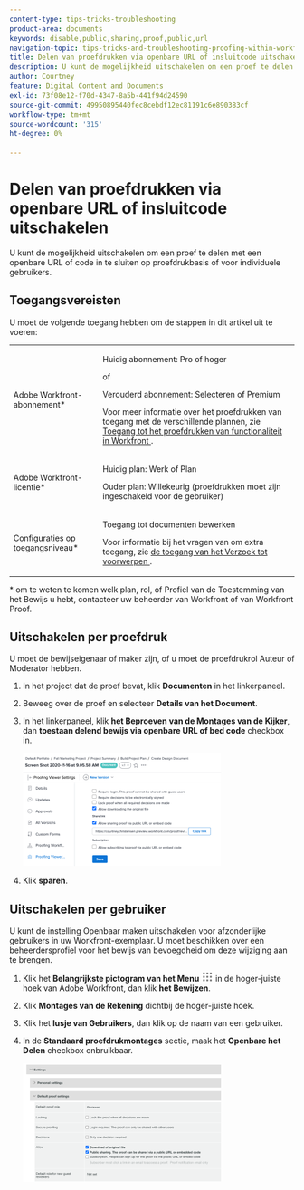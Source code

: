 ```yaml
---
content-type: tips-tricks-troubleshooting
product-area: documents
keywords: disable,public,sharing,proof,public,url
navigation-topic: tips-tricks-and-troubleshooting-proofing-within-workfront
title: Delen van proefdrukken via openbare URL of insluitcode uitschakelen
description: U kunt de mogelijkheid uitschakelen om een proef te delen met een openbare URL of code in te sluiten op proefdrukbasis of voor individuele gebruikers.
author: Courtney
feature: Digital Content and Documents
exl-id: 73f08e12-f70d-4347-8a5b-441f94d24590
source-git-commit: 49950895440fec8cebdf12ec81191c6e890383cf
workflow-type: tm+mt
source-wordcount: '315'
ht-degree: 0%

---
```


# Delen van proefdrukken via openbare URL of insluitcode uitschakelen

U kunt de mogelijkheid uitschakelen om een proef te delen met een openbare URL of code in te sluiten op proefdrukbasis of voor individuele gebruikers.

## Toegangsvereisten

U moet de volgende toegang hebben om de stappen in dit artikel uit te voeren:

<table style="table-layout:auto"> 
 <col> 
 <col> 
 <tbody> 
  <tr> 
   <td role="rowheader">Adobe Workfront-abonnement*</td> 
   <td> <p>Huidig abonnement: Pro of hoger</p> <p>of</p> <p>Verouderd abonnement: Selecteren of Premium</p> <p>Voor meer informatie over het proefdrukken van toegang met de verschillende plannen, zie <a href="/help/quicksilver/administration-and-setup/manage-workfront/configure-proofing/access-to-proofing-functionality.md" class="MCXref xref"> Toegang tot het proefdrukken van functionaliteit in Workfront </a>.</p> </td> 
  </tr> 
  <tr> 
   <td role="rowheader">Adobe Workfront-licentie*</td> 
   <td> <p>Huidig plan: Werk of Plan</p> <p>Ouder plan: Willekeurig (proefdrukken moet zijn ingeschakeld voor de gebruiker)</p> </td> 
  </tr> 
  <tr> 
   <td role="rowheader">Configuraties op toegangsniveau*</td> 
   <td> <p>Toegang tot documenten bewerken</p> <p>Voor informatie bij het vragen van om extra toegang, zie <a href="../../../workfront-basics/grant-and-request-access-to-objects/request-access.md" class="MCXref xref"> de toegang van het Verzoek tot voorwerpen </a>.</p> </td> 
  </tr> 
 </tbody> 
</table>

&#42; om te weten te komen welk plan, rol, of Profiel van de Toestemming van het Bewijs u hebt, contacteer uw beheerder van Workfront of van Workfront Proof.

## Uitschakelen per proefdruk

U moet de bewijseigenaar of maker zijn, of u moet de proefdrukrol Auteur of Moderator hebben.

1. In het project dat de proef bevat, klik **Documenten** in het linkerpaneel.
1. Beweeg over de proef en selecteer **Details van het Document**.
1. In het linkerpaneel, klik **het Beproeven van de Montages van de Kijker**, dan **toestaan delend bewijs via openbare URL of bed code** checkbox in.

   ![](assets/proofing-viewer-settings-350x200.png)

1. Klik **sparen**.

## Uitschakelen per gebruiker

U kunt de instelling Openbaar maken uitschakelen voor afzonderlijke gebruikers in uw Workfront-exemplaar. U moet beschikken over een beheerdersprofiel voor het bewijs van bevoegdheid om deze wijziging aan te brengen.

1. Klik het **Belangrijkste pictogram van het Menu** ![](assets/main-menu-icon.png) in de hoger-juiste hoek van Adobe Workfront, dan klik **het Bewijzen**.
1. Klik **Montages van de Rekening** dichtbij de hoger-juiste hoek.
1. Klik het **lusje van Gebruikers**, dan klik op de naam van een gebruiker.
1. In de **Standaard proefdrukmontages** sectie, maak het **Openbare het Delen** checkbox onbruikbaar.

   ![](assets/default-proof-settings--public-sharing-350x210.png)
